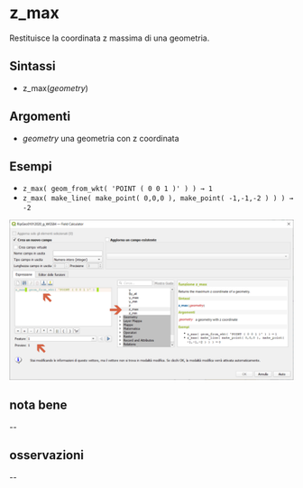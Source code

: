 # z_max

Restituisce la coordinata z massima di una geometria.

## Sintassi

* z_max(_geometry_)

## Argomenti

* _geometry_ una geometria con z coordinata

## Esempi

* `z_max( geom_from_wkt( 'POINT ( 0 0 1 )' ) ) → 1`
* `z_max( make_line( make_point( 0,0,0 ), make_point( -1,-1,-2 ) ) ) → -2`

![](/img/geometria/z_max/z_max1.png)

## nota bene

--

## osservazioni

--
